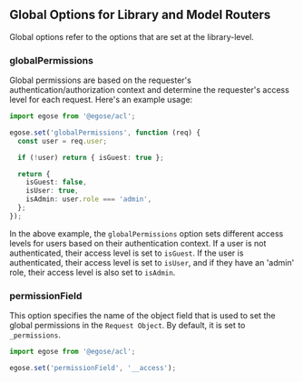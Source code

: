 ## Global Options for Library and Model Routers

Global options refer to the options that are set at the library-level.

### globalPermissions

Global permissions are based on the requester's authentication/authorization context and determine the requester's access level for each request. Here's an example usage:

```ts
import egose from '@egose/acl';

egose.set('globalPermissions', function (req) {
  const user = req.user;

  if (!user) return { isGuest: true };

  return {
    isGuest: false,
    isUser: true,
    isAdmin: user.role === 'admin',
  };
});
```

In the above example, the `globalPermissions` option sets different access levels for users based on their authentication context. If a user is not authenticated, their access level is set to `isGuest`. If the user is authenticated, their access level is set to `isUser`, and if they have an 'admin' role, their access level is also set to `isAdmin`.

### permissionField

This option specifies the name of the object field that is used to set the global permissions in the `Request Object`. By default, it is set to `_permissions`.

```ts
import egose from '@egose/acl';

egose.set('permissionField', '__access');
```
